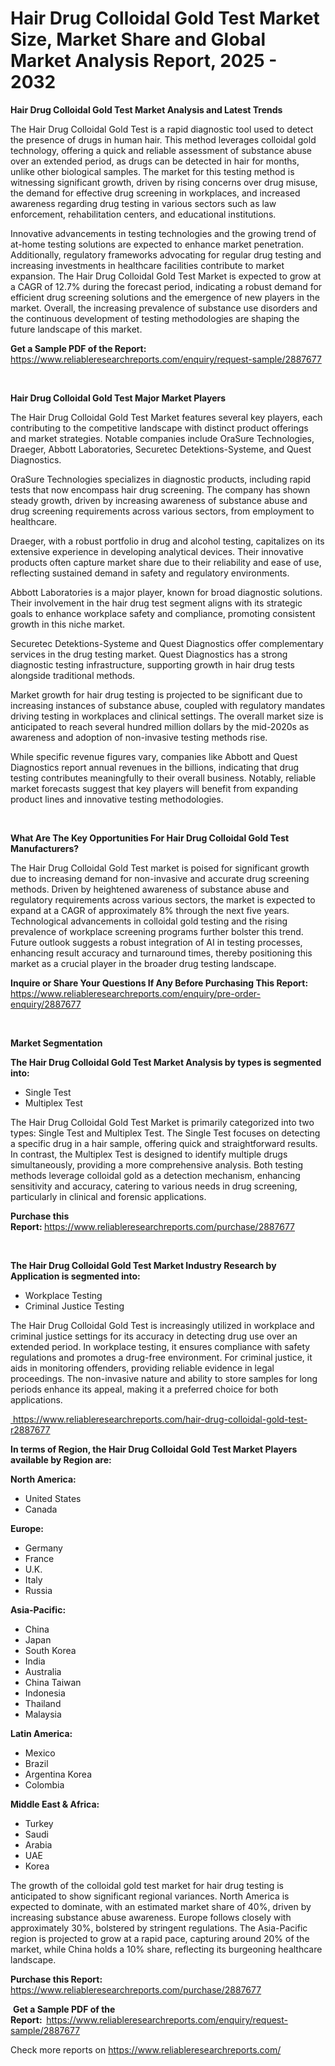 <p><h1>Hair Drug Colloidal Gold Test Market Size, Market Share and Global Market Analysis Report, 2025 - 2032</h1></p><p><strong>Hair Drug Colloidal Gold Test Market Analysis and Latest Trends</strong></p>
<p><p>The Hair Drug Colloidal Gold Test is a rapid diagnostic tool used to detect the presence of drugs in human hair. This method leverages colloidal gold technology, offering a quick and reliable assessment of substance abuse over an extended period, as drugs can be detected in hair for months, unlike other biological samples. The market for this testing method is witnessing significant growth, driven by rising concerns over drug misuse, the demand for effective drug screening in workplaces, and increased awareness regarding drug testing in various sectors such as law enforcement, rehabilitation centers, and educational institutions.</p><p>Innovative advancements in testing technologies and the growing trend of at-home testing solutions are expected to enhance market penetration. Additionally, regulatory frameworks advocating for regular drug testing and increasing investments in healthcare facilities contribute to market expansion. The Hair Drug Colloidal Gold Test Market is expected to grow at a CAGR of 12.7% during the forecast period, indicating a robust demand for efficient drug screening solutions and the emergence of new players in the market. Overall, the increasing prevalence of substance use disorders and the continuous development of testing methodologies are shaping the future landscape of this market.</p></p>
<p><strong>Get a Sample PDF of the Report:&nbsp;</strong> <a href="https://www.reliableresearchreports.com/enquiry/request-sample/2887677?utm_campaign=3016&utm_medium=2&utm_source=Github&utm_content=ia&utm_term=14032025&utm_id=hair-drug-colloidal-gold-test">https://www.reliableresearchreports.com/enquiry/request-sample/2887677</a></p>
<p>&nbsp;</p>
<p><strong>Hair Drug Colloidal Gold Test Major Market Players</strong></p>
<p><p>The Hair Drug Colloidal Gold Test Market features several key players, each contributing to the competitive landscape with distinct product offerings and market strategies. Notable companies include OraSure Technologies, Draeger, Abbott Laboratories, Securetec Detektions-Systeme, and Quest Diagnostics.</p><p>OraSure Technologies specializes in diagnostic products, including rapid tests that now encompass hair drug screening. The company has shown steady growth, driven by increasing awareness of substance abuse and drug screening requirements across various sectors, from employment to healthcare.</p><p>Draeger, with a robust portfolio in drug and alcohol testing, capitalizes on its extensive experience in developing analytical devices. Their innovative products often capture market share due to their reliability and ease of use, reflecting sustained demand in safety and regulatory environments.</p><p>Abbott Laboratories is a major player, known for broad diagnostic solutions. Their involvement in the hair drug test segment aligns with its strategic goals to enhance workplace safety and compliance, promoting consistent growth in this niche market.</p><p>Securetec Detektions-Systeme and Quest Diagnostics offer complementary services in the drug testing market. Quest Diagnostics has a strong diagnostic testing infrastructure, supporting growth in hair drug tests alongside traditional methods.</p><p>Market growth for hair drug testing is projected to be significant due to increasing instances of substance abuse, coupled with regulatory mandates driving testing in workplaces and clinical settings. The overall market size is anticipated to reach several hundred million dollars by the mid-2020s as awareness and adoption of non-invasive testing methods rise. </p><p>While specific revenue figures vary, companies like Abbott and Quest Diagnostics report annual revenues in the billions, indicating that drug testing contributes meaningfully to their overall business. Notably, reliable market forecasts suggest that key players will benefit from expanding product lines and innovative testing methodologies.</p></p>
<p>&nbsp;</p>
<p><strong>What Are The Key Opportunities For Hair Drug Colloidal Gold Test Manufacturers?</strong></p>
<p><p>The Hair Drug Colloidal Gold Test market is poised for significant growth due to increasing demand for non-invasive and accurate drug screening methods. Driven by heightened awareness of substance abuse and regulatory requirements across various sectors, the market is expected to expand at a CAGR of approximately 8% through the next five years. Technological advancements in colloidal gold testing and the rising prevalence of workplace screening programs further bolster this trend. Future outlook suggests a robust integration of AI in testing processes, enhancing result accuracy and turnaround times, thereby positioning this market as a crucial player in the broader drug testing landscape.</p></p>
<p><strong>Inquire or Share Your Questions If Any Before Purchasing This Report:</strong> <a href="https://www.reliableresearchreports.com/enquiry/pre-order-enquiry/2887677?utm_campaign=3016&utm_medium=2&utm_source=Github&utm_content=ia&utm_term=14032025&utm_id=hair-drug-colloidal-gold-test">https://www.reliableresearchreports.com/enquiry/pre-order-enquiry/2887677</a></p>
<p>&nbsp;</p>
<p><strong>Market Segmentation</strong></p>
<p><strong>The Hair Drug Colloidal Gold Test Market Analysis by types is segmented into:</strong></p>
<p><ul><li>Single Test</li><li>Multiplex Test</li></ul></p>
<p><p>The Hair Drug Colloidal Gold Test Market is primarily categorized into two types: Single Test and Multiplex Test. The Single Test focuses on detecting a specific drug in a hair sample, offering quick and straightforward results. In contrast, the Multiplex Test is designed to identify multiple drugs simultaneously, providing a more comprehensive analysis. Both testing methods leverage colloidal gold as a detection mechanism, enhancing sensitivity and accuracy, catering to various needs in drug screening, particularly in clinical and forensic applications.</p></p>
<p><strong>Purchase this Report:&nbsp;</strong><a href="https://www.reliableresearchreports.com/purchase/2887677?utm_campaign=3016&utm_medium=2&utm_source=Github&utm_content=ia&utm_term=14032025&utm_id=hair-drug-colloidal-gold-test">https://www.reliableresearchreports.com/purchase/2887677</a></p>
<p>&nbsp;</p>
<p><strong>The Hair Drug Colloidal Gold Test Market Industry Research by Application is segmented into:</strong></p>
<p><ul><li>Workplace Testing</li><li>Criminal Justice Testing</li></ul></p>
<p><p>The Hair Drug Colloidal Gold Test is increasingly utilized in workplace and criminal justice settings for its accuracy in detecting drug use over an extended period. In workplace testing, it ensures compliance with safety regulations and promotes a drug-free environment. For criminal justice, it aids in monitoring offenders, providing reliable evidence in legal proceedings. The non-invasive nature and ability to store samples for long periods enhance its appeal, making it a preferred choice for both applications.</p></p>
<p><a href="https://www.reliableresearchreports.com/hair-drug-colloidal-gold-test-r2887677?utm_campaign=3016&utm_medium=2&utm_source=Github&utm_content=ia&utm_term=14032025&utm_id=hair-drug-colloidal-gold-test">&nbsp;https://www.reliableresearchreports.com/hair-drug-colloidal-gold-test-r2887677</a></p>
<p><strong>In terms of Region, the Hair Drug Colloidal Gold Test Market Players available by Region are:</strong></p>
<p>
    <p> <strong> North America: </strong>
        <ul>
            <li>United States</li>
            <li>Canada</li>
        </ul>
        </p> 
    <p> <strong> Europe: </strong>
        <ul>
            <li>Germany</li>
            <li>France</li>
            <li>U.K.</li>
            <li>Italy</li>
            <li>Russia</li>
        </ul>
        </p> 
    <p> <strong> Asia-Pacific: </strong>
        <ul>
            <li>China</li>
            <li>Japan</li>
            <li>South Korea</li>
            <li>India</li>
            <li>Australia</li>
            <li>China Taiwan</li>
            <li>Indonesia</li>
            <li>Thailand</li>
            <li>Malaysia</li>
        </ul>
        </p> 
    <p> <strong> Latin America: </strong>
        <ul>
            <li>Mexico</li>
            <li>Brazil</li>
            <li>Argentina Korea</li>
            <li>Colombia</li>
        </ul>
        </p> 
    <p> <strong> Middle East & Africa: </strong>
        <ul>
            <li>Turkey</li>
            <li>Saudi</li>
            <li>Arabia</li>
            <li>UAE</li>
            <li>Korea</li>
        </ul>
    </p>
    </p>
<p><p>The growth of the colloidal gold test market for hair drug testing is anticipated to show significant regional variances. North America is expected to dominate, with an estimated market share of 40%, driven by increasing substance abuse awareness. Europe follows closely with approximately 30%, bolstered by stringent regulations. The Asia-Pacific region is projected to grow at a rapid pace, capturing around 20% of the market, while China holds a 10% share, reflecting its burgeoning healthcare landscape.</p></p>
<p><strong>Purchase this Report: </strong><a href="https://www.reliableresearchreports.com/purchase/2887677?utm_campaign=3016&utm_medium=2&utm_source=Github&utm_content=ia&utm_term=14032025&utm_id=hair-drug-colloidal-gold-test">https://www.reliableresearchreports.com/purchase/2887677</a></p>
<p>&nbsp;<strong>Get a Sample PDF of the Report:&nbsp;&nbsp;</strong><a href="https://www.reliableresearchreports.com/enquiry/request-sample/2887677?utm_campaign=3016&utm_medium=2&utm_source=Github&utm_content=ia&utm_term=14032025&utm_id=hair-drug-colloidal-gold-test">https://www.reliableresearchreports.com/enquiry/request-sample/2887677</a></p>
<p><strong></strong></p>
<p>Check more reports on <a href="https://www.reliableresearchreports.com/?utm_campaign=3016&utm_medium=2&utm_source=Github&utm_content=ia&utm_term=14032025&utm_id=hair-drug-colloidal-gold-test">https://www.reliableresearchreports.com/</a></p>